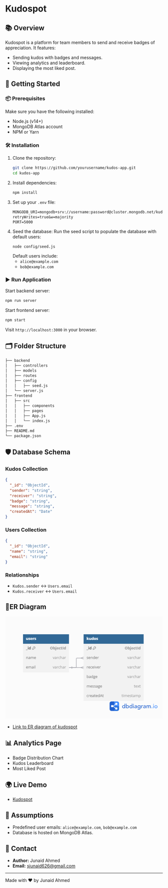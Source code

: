 # Kudospot

## 📚 Overview
Kudospot is a platform for team members to send and receive badges of appreciation. It features:
- Sending kudos with badges and messages.
- Viewing analytics and leaderboard.
- Displaying the most liked post.

## 🚀 Getting Started

### 📦 Prerequisites
Make sure you have the following installed:
- Node.js (v14+)
- MongoDB Atlas account
- NPM or Yarn

### 🛠️ Installation
1. Clone the repository:
   ```bash
   git clone https://github.com/yourusername/kudos-app.git
   cd kudos-app
   ```
2. Install dependencies:
   ```bash
   npm install
   ```
3. Set up your `.env` file:
   ```env
   MONGODB_URI=mongodb+srv://username:password@cluster.mongodb.net/kudos_db?retryWrites=true&w=majority
   PORT=5000
   ```
4. Seed the database:
   Run the seed script to populate the database with default users:
   ```bash
   node config/seed.js
   ```
   Default users include:
   - `alice@example.com`
   - `bob@example.com`

### ▶️ Run Application
Start backend server:
```bash
npm run server
```
Start frontend server:
```bash
npm start
```
Visit `http://localhost:3000` in your browser.

## 🗂️ Folder Structure
```
├── backend
│   ├── controllers
│   ├── models
│   ├── routes
│   ├── config
│   │   ├── seed.js
│   └── server.js
├── frontend
│   ├── src
│   │   ├── components
│   │   ├── pages
│   │   ├── App.js
│   │   └── index.js
├── .env
├── README.md
└── package.json
```

## 🛡️ Database Schema
### Kudos Collection
```json
{
  "_id": "ObjectId",
  "sender": "string",
  "receiver": "string",
  "badge": "string",
  "message": "string",
  "createdAt": "Date"
}
```
### Users Collection
```json
{
  "_id": "ObjectId",
  "name": "string",
  "email": "string"
}
```
### Relationships
- `Kudos.sender` ↔ `Users.email`
- `Kudos.receiver` ↔ `Users.email`

## 📝ER Diagram
![er kudospot](er-kudospot.png)

- [Link to ER diagram of kudospot](https://dbdiagram.io/d/677243e65406798ef7e6b796)

## 📊 Analytics Page
- Badge Distribution Chart
- Kudos Leaderboard
- Most Liked Post

## 🌍 Live Demo
- [Kudospot](https://kudospot-ten.vercel.app/)

## 📄 Assumptions
- Predefined user emails: `alice@example.com`, `bob@example.com`
- Database is hosted on MongoDB Atlas.

## 📧 Contact
- **Author:** Junaid Ahmed
- **Email:** sjunaid626@gmail.com

---
Made with ❤️ by Junaid Ahmed


